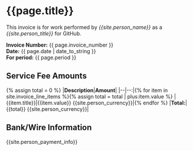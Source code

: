 
# {{page.title}}

This invoice is for work performed by _{{site.person_name}}_ as a
_{{site.person_title}}_ for GitHub.


__Invoice Number:__ {{ page.invoice_number }}  
__Date:__ {{ page.date | date_to_string }}  
__For period:__ {{ page.period }}  

## Service Fee Amounts

{% assign total = 0 %}
|__Description__|__Amount__|
|--|--:|{% for item in site.invoice_line_items %}{% assign total = total | plus:item.value %}
|{{item.title}}|{{item.value}} {{site.person_currency}}|{% endfor %}
|__Total:__|{{total}} {{site.person_currency}}|

## Bank/Wire Information

{{site.person_payment_info}}
